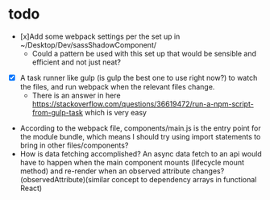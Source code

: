 # todo 

- [x]Add some webpack settings per the set up in ~/Desktop/Dev/sassShadowComponent/ 
  - Could a pattern be used with this set up that would be sensible and efficient and not just neat?
- [x] A task runner like gulp (is gulp the best one to use right now?) to watch the files, and run webpack when the relevant files change.
  - There is an answer in here https://stackoverflow.com/questions/36619472/run-a-npm-script-from-gulp-task which is very easy
- According to the webpack file, components/main.js is the entry point for the module bundle, which means I should try using import statements to bring in other files/components?
- How is data fetching accomplished? An async data fetch to an api would have to happen when the main component mounts (lifecycle mount method) and re-render when an observed attribute changes?(observedAttribute)(similar concept to dependency arrays in functional React)